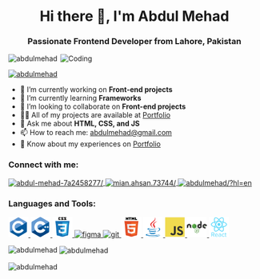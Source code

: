 <h1 align="center">Hi there 👋, I'm Abdul Mehad</h1>
<h3 align="center">Passionate Frontend Developer from Lahore, Pakistan</h3>

<img align="right" alt="Coding" width="400" src="https://raw.githubusercontent.com/hasibul-hasan-shuvo/hasibul-hasan-shuvo/main/images/coding-boy.gif">

<p align="left"> 
  <img src="https://komarev.com/ghpvc/?username=abdulmehad&label=Profile%20views&color=0e75b6&style=flat" alt="abdulmehad" />
</p>

<p align="left"> 
  <a href="https://github.com/ryo-ma/github-profile-trophy">
    <img src="https://github-profile-trophy.vercel.app/?username=abdulmehad" alt="abdulmehad" />
  </a>
</p>

- 🔭 I’m currently working on **Front-end projects**
- 🌱 I’m currently learning **Frameworks**
- 👯 I’m looking to collaborate on **Front-end projects**
- 👨‍💻 All of my projects are available at [Portfolio](https://abdulmehad.github.io/Portfolio-Website/)
- 💬 Ask me about **HTML, CSS, and JS**
- 📫 How to reach me: [abdulmehad@gmail.com](mailto:abdulmehad@gmail.com)
- 📄 Know about my experiences on [Portfolio](https://abdulmehad.github.io/Portfolio-Website/)

<h3 align="left">Connect with me:</h3>
<p align="left">
  <a href="https://linkedin.com/in/abdul-mehad-7a2458277/" target="blank">
    <img align="center" src="https://raw.githubusercontent.com/rahuldkjain/github-profile-readme-generator/master/src/images/icons/Social/linked-in-alt.svg" alt="abdul-mehad-7a2458277/" height="30" width="40" />
  </a>
  <a href="https://fb.com/mian.ahsan.73744/" target="blank">
    <img align="center" src="https://raw.githubusercontent.com/rahuldkjain/github-profile-readme-generator/master/src/images/icons/Social/facebook.svg" alt="mian.ahsan.73744/" height="30" width="40" />
  </a>
  <a href="https://instagram.com/abdulmehad/?hl=en" target="blank">
    <img align="center" src="https://raw.githubusercontent.com/rahuldkjain/github-profile-readme-generator/master/src/images/icons/Social/instagram.svg" alt="abdulmehad/?hl=en" height="30" width="40" />
  </a>
</p>

<h3 align="left">Languages and Tools:</h3>
<p align="left"> 
  <a href="https://www.cprogramming.com/" target="_blank" rel="noreferrer">
    <img src="https://raw.githubusercontent.com/devicons/devicon/master/icons/c/c-original.svg" alt="c" width="40" height="40"/>
  </a> 
  <a href="https://www.w3schools.com/cpp/" target="_blank" rel="noreferrer">
    <img src="https://raw.githubusercontent.com/devicons/devicon/master/icons/cplusplus/cplusplus-original.svg" alt="cplusplus" width="40" height="40"/>
  </a> 
  <a href="https://www.w3schools.com/css/" target="_blank" rel="noreferrer">
    <img src="https://raw.githubusercontent.com/devicons/devicon/master/icons/css3/css3-original-wordmark.svg" alt="css3" width="40" height="40"/>
  </a> 
  <a href="https://www.figma.com/" target="_blank" rel="noreferrer">
    <img src="https://www.vectorlogo.zone/logos/figma/figma-icon.svg" alt="figma" width="40" height="40"/>
  </a> 
  <a href="https://git-scm.com/" target="_blank" rel="noreferrer">
    <img src="https://www.vectorlogo.zone/logos/git-scm/git-scm-icon.svg" alt="git" width="40" height="40"/>
  </a> 
  <a href="https://www.w3.org/html/" target="_blank" rel="noreferrer">
    <img src="https://raw.githubusercontent.com/devicons/devicon/master/icons/html5/html5-original-wordmark.svg" alt="html5" width="40" height="40"/>
  </a> 
  <a href="https://www.java.com" target="_blank" rel="noreferrer">
    <img src="https://raw.githubusercontent.com/devicons/devicon/master/icons/java/java-original.svg" alt="java" width="40" height="40"/>
  </a> 
  <a href="https://developer.mozilla.org/en-US/docs/Web/JavaScript" target="_blank" rel="noreferrer">
    <img src="https://raw.githubusercontent.com/devicons/devicon/master/icons/javascript/javascript-original.svg" alt="javascript" width="40" height="40"/>
  </a> 
  <a href="https://nodejs.org" target="_blank" rel="noreferrer">
    <img src="https://raw.githubusercontent.com/devicons/devicon/master/icons/nodejs/nodejs-original-wordmark.svg" alt="nodejs" width="40" height="40"/>
  </a> 
  <a href="https://reactjs.org/" target="_blank" rel="noreferrer">
    <img src="https://raw.githubusercontent.com/devicons/devicon/master/icons/react/react-original-wordmark.svg" alt="react" width="40" height="40"/>
  </a> 
</p>

<p><img align="left" src="https://github-readme-stats.vercel.app/api/top-langs?username=abdulmehad&show_icons=true&locale=en&layout=compact" alt="abdulmehad" /></p>

<p>&nbsp;<img align="center" src="https://github-readme-stats.vercel.app/api?username=abdulmehad&show_icons=true&locale=en" alt="abdulmehad" /></p>

<p><img align="center" src="https://github-readme-streak-stats.herokuapp.com/?user=abdulmehad&" alt="abdulmehad" /></p>
